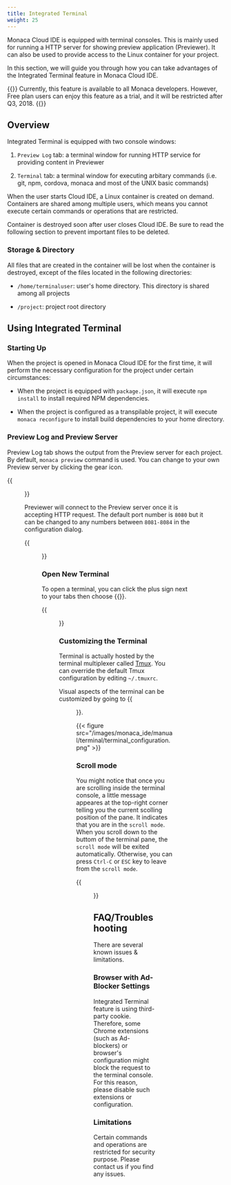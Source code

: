 ```yaml
---
title: Integrated Terminal
weight: 25
---
```


Monaca Cloud IDE is equipped with terminal consoles. This is mainly used for running a HTTP server for showing preview application (Previewer). It can also be used to provide access to the Linux container for your project.

In this section, we will guide you through how you can take advantages of the Integrated Terminal feature in Monaca Cloud IDE.

{{<note>}}
    Currently, this feature is available to all Monaca developers. However, Free plan users can enjoy this feature as a trial, and it will be restricted after Q3, 2018.
{{</note>}}

## Overview

Integrated Terminal is equipped with two console windows:

1. `Preview Log` tab: a terminal window for running HTTP service for providing content in Previewer

2. `Terminal` tab: a terminal window for executing arbitary commands (i.e. git, npm, cordova, monaca and most of the UNIX basic commands)

When the user starts Cloud IDE, a Linux container is created on demand. Containers are shared among multiple users, which means you cannot execute certain commands or operations that are restricted.

Container is destroyed soon after user closes Cloud IDE. Be sure to read the following section to prevent important files to be deleted.

### Storage & Directory

All files that are created in the container will be lost when the container is destroyed, except of the files located in the following directories:

- `/home/terminaluser`: user's home directory. This directory is shared among all projects

- `/project`: project root directory

## Using Integrated Terminal

### Starting Up

When the project is opened in Monaca Cloud IDE for the first time, it will perform the necessary configuration for the project under certain circumstances:

- When the project is equipped with `package.json`, it will execute `npm install` to install required NPM dependencies.

- When the project is configured as a transpilable project, it will execute `monaca reconfigure` to install build dependencies to your home directory.

### Preview Log and Preview Server

Preview Log tab shows the output from the Preview server for each project. By default, `monaca preview` command is used. You can change to your own Preview server by clicking the gear icon.

{{<figure src="/images/monaca_ide/manual/terminal/gear_icon.png" >}}

Previewer will connect to the Preview server once it is accepting HTTP request. The default port number is `8080` but it can be changed to any numbers between `8081-8084` in the configuration dialog.

{{<figure src="/images/monaca_ide/manual/terminal/settings.png" >}}

### Open New Terminal

To open a terminal, you can click the plus sign next to your tabs then choose {{<guilabel name="New Terminal">}}.

{{<figure src="/images/monaca_ide/manual/terminal/open_new_terminal.png" >}}

### Customizing the Terminal

Terminal is actually hosted by the terminal multiplexer called [Tmux](https://github.com/tmux/tmux/wiki). You can override the default Tmux configuration by editing `~/.tmuxrc`. 

Visual aspects of the terminal can be customized by going to {{<menu menu1="Configure" menu2="Workspace Configuration">}}.

{{< figure src="/images/monaca_ide/manual/terminal/terminal_configuration.png" >}}

### Scroll mode

You might notice that once you are scrolling inside the terminal console, a little message appeares at the top-right corner telling you the current scolling position of the pane. It indicates that you are in the `scroll mode`. When you scroll down to the buttom of the terminal pane, the `scroll mode` will be exited automatically. Otherwise, you can press `Ctrl-C` or `ESC` key to leave from the `scroll mode`.

{{<figure src="/images/monaca_ide/manual/terminal/scroll_mode.png" >}}

## FAQ/Troubleshooting

There are several known issues & limitations.

### Browser with Ad-Blocker Settings

Integrated Terminal feature is using third-party cookie. Therefore, some Chrome extensions (such as Ad-blockers) or browser's configuration might block the request to the terminal console. For this reason, please disable such extensions or configuration.

### Limitations

Certain commands and operations are restricted for security purpose. Please contact us if you find any issues.
